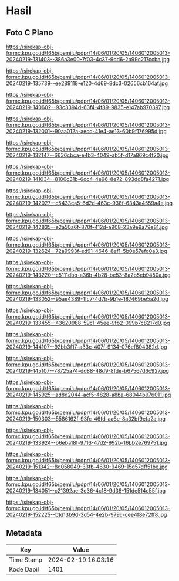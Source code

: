 # Hasil

## Foto C Plano

https://sirekap-obj-formc.kpu.go.id/f65b/pemilu/pdpr/14/06/01/20/05/1406012005013-20240219-131403--386a3e00-7f03-4c37-9dd6-2b99c217ccba.jpg

https://sirekap-obj-formc.kpu.go.id/f65b/pemilu/pdpr/14/06/01/20/05/1406012005013-20240219-135739--ee289118-e120-4d69-8dc3-02656cb164af.jpg

https://sirekap-obj-formc.kpu.go.id/f65b/pemilu/pdpr/14/06/01/20/05/1406012005013-20240219-140602--93c3394d-63f4-4f89-9835-e147ab970397.jpg

https://sirekap-obj-formc.kpu.go.id/f65b/pemilu/pdpr/14/06/01/20/05/1406012005013-20240219-132001--90aa012a-aecd-41e4-ae13-60b9f176995d.jpg

https://sirekap-obj-formc.kpu.go.id/f65b/pemilu/pdpr/14/06/01/20/05/1406012005013-20240219-132147--6636cbca-e4b3-4049-ab5f-d17a869c4f20.jpg

https://sirekap-obj-formc.kpu.go.id/f65b/pemilu/pdpr/14/06/01/20/05/1406012005013-20240219-141034--8100c31b-6dc4-4e96-8e72-893dd8fa4271.jpg

https://sirekap-obj-formc.kpu.go.id/f65b/pemilu/pdpr/14/06/01/20/05/1406012005013-20240219-142027--c5433ca5-6d2d-463c-938f-6343a4559a4e.jpg

https://sirekap-obj-formc.kpu.go.id/f65b/pemilu/pdpr/14/06/01/20/05/1406012005013-20240219-142835--e2a50a6f-870f-412d-a908-23a9e9a79e81.jpg

https://sirekap-obj-formc.kpu.go.id/f65b/pemilu/pdpr/14/06/01/20/05/1406012005013-20240219-132624--72a9993f-ed91-4646-8ef1-5b0e57efd0a3.jpg

https://sirekap-obj-formc.kpu.go.id/f65b/pemilu/pdpr/14/06/01/20/05/1406012005013-20240219-143220--c5111dbb-a36b-4b28-be53-8a2b5eb9450a.jpg

https://sirekap-obj-formc.kpu.go.id/f65b/pemilu/pdpr/14/06/01/20/05/1406012005013-20240219-133052--95ae4389-1fc7-4d7b-9b1e-187469be5a2d.jpg

https://sirekap-obj-formc.kpu.go.id/f65b/pemilu/pdpr/14/06/01/20/05/1406012005013-20240219-133455--43620988-59c1-45ee-9fb2-099b7c8217d0.jpg

https://sirekap-obj-formc.kpu.go.id/f65b/pemilu/pdpr/14/06/01/20/05/1406012005013-20240219-144107--92bb3f17-a33c-407f-9134-076ef804382d.jpg

https://sirekap-obj-formc.kpu.go.id/f65b/pemilu/pdpr/14/06/01/20/05/1406012005013-20240219-145107--78725a74-dd88-48d9-8fde-b67567d6c927.jpg

https://sirekap-obj-formc.kpu.go.id/f65b/pemilu/pdpr/14/06/01/20/05/1406012005013-20240219-145925--ad8d2044-acf5-4828-a8ba-68044b976011.jpg

https://sirekap-obj-formc.kpu.go.id/f65b/pemilu/pdpr/14/06/01/20/05/1406012005013-20240219-150303--5586162f-93fc-46fd-aa6e-8a32bf9efa2a.jpg

https://sirekap-obj-formc.kpu.go.id/f65b/pemilu/pdpr/14/06/01/20/05/1406012005013-20240219-133924--b6eba18f-9716-47d2-992b-16bb2e769751.jpg

https://sirekap-obj-formc.kpu.go.id/f65b/pemilu/pdpr/14/06/01/20/05/1406012005013-20240219-151342--8d058049-33fb-4630-9469-15d57dff51be.jpg

https://sirekap-obj-formc.kpu.go.id/f65b/pemilu/pdpr/14/06/01/20/05/1406012005013-20240219-134051--c21392ae-3e36-4c18-9d38-151de514c55f.jpg

https://sirekap-obj-formc.kpu.go.id/f65b/pemilu/pdpr/14/06/01/20/05/1406012005013-20240219-152225--b1d13b9d-3d54-4e2b-979c-cee4f8e72ff8.jpg


## Metadata

| Key        | Value               |
| ---------- | ------------------- |
| Time Stamp | 2024-02-19 16:03:16 |
| Kode Dapil | 1401                |



